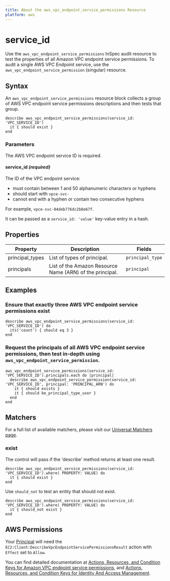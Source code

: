 ```yaml
---
title: About the aws_vpc_endpoint_service_permissions Resource
platform: aws
---
```


# service_id

Use the `aws_vpc_endpoint_service_permissions` InSpec audit resource to test the properties of all Amazon VPC endpoint service permissions. To audit a single AWS VPC Endpoint service, use the `aws_vpc_endpoint_service_permission` (singular) resource.

## Syntax

An `aws_vpc_endpoint_service_permissions` resource block collects a group of AWS VPC endpoint service permissions descriptions and then tests that group.

    describe aws_vpc_endpoint_service_permissions(service_id: 'VPC_SERVICE_ID')
      it { should exist }
    end

### Parameters

The AWS VPC endpoint service ID is required.

#### service_id _(required)_

The ID of the VPC endpoint service:

- must contain between 1 and 50 alphanumeric characters or hyphens
- should start with `vpce-svc-`
- cannot end with a hyphen or contain two consecutive hyphens

For example, `vpce-svc-04deb776dc2b8e67f`.

It can be passed as a `service_id: 'value'` key-value entry in a hash.

## Properties

| Property | Description | Fields | 
| --- | --- | --- |
| principal_types | List of types of principal. | `principal_type` |
| principals | List of the Amazon Resource Name (ARN) of the principal. | `principal` |
## Examples

### Ensure that exactly three AWS VPC endpoint service permissions exist

    describe aws_vpc_endpoint_service_permissions(service_id: 'VPC_SERVICE_ID') do
      its('count') { should eq 3 }
    end

### Request the principals of all AWS VPC endpoint service permissions, then test in-depth using `aws_vpc_endpoint_service_permission`.

    aws_vpc_endpoint_service_permissions(service_id: 'VPC_SERVICE_ID').principals.each do |principal|
      describe aws_vpc_endpoint_service_permission(service_id: 'VPC_SERVICE_ID', principal: 'PRINCIPAL_ARN') do
        it { should exists }
        it { should be_principal_type_user }
      end
    end

## Matchers

For a full list of available matchers, please visit our [Universal Matchers page](https://www.inspec.io/docs/reference/matchers/).

### exist

The control will pass if the 'describe' method returns at least one result.

    describe aws_vpc_endpoint_service_permissions(service_id: 'VPC_SERVICE_ID').where( PROPERTY: VALUE) do
      it { should exist }
    end

Use `should_not` to test an entity that should not exist.

    describe aws_vpc_endpoint_service_permissions(service_id: 'VPC_SERVICE_ID').where( PROPERTY: VALUE) do
      it { should_not exist }
    end

## AWS Permissions

Your [Principal](https://docs.aws.amazon.com/IAM/latest/UserGuide/intro-structure.html#intro-structure-principal) will need the `EC2:Client:DescribeVpcEndpointServicePermissionsResult` action with `Effect` set to `Allow`.

You can find detailed documentation at [Actions, Resources, and Condition Keys for Amazon VPC endpoint service permissions](https://docs.aws.amazon.com/AWSEC2/latest/APIReference/API_DescribeVpcEndpointServicePermissions.html), and [Actions, Resources, and Condition Keys for Identity And Access Management](https://docs.aws.amazon.com/IAM/latest/UserGuide/list_identityandaccessmanagement.html).
